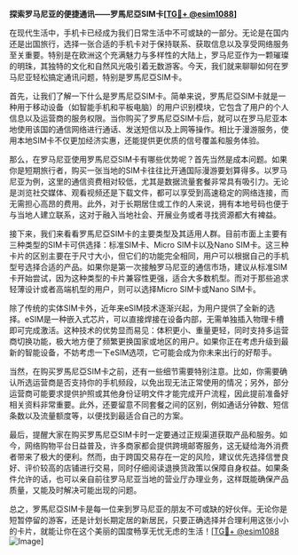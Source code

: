 **探索罗马尼亚的便捷通讯——罗馬尼亞SIM卡[[TG💪+ @esim1088](https://t.me/s/esim1088)]**

在现代生活中，手机卡已经成为我们日常生活中不可或缺的一部分。无论是在国内还是出国旅行，选择一张合适的手机卡对于保持联系、获取信息以及享受网络服务至关重要。特别是在欧洲这个充满魅力与多样性的大陆上，罗马尼亚作为一颗璀璨的明珠，其独特的文化和自然风光吸引着无数游客。今天，我们就来聊聊如何在罗马尼亚轻松搞定通讯问题，特别是罗馬尼亞SIM卡。

首先，让我们了解一下什么是罗馬尼亞SIM卡。简单来说，罗馬尼亞SIM卡就是一种用于移动设备（如智能手机和平板电脑）的用户识别模块，它包含了用户的个人信息以及运营商的服务权限。当你购买了罗馬尼亞SIM卡后，就可以在罗马尼亚本地使用该国的通信网络进行通话、发送短信以及上网等操作。相比于漫游服务，使用本地SIM卡不仅更加经济实惠，还能提供更优质的信号覆盖和服务体验。

那么，在罗马尼亚使用罗馬尼亞SIM卡有哪些优势呢？首先当然是成本问题。如果你是短期旅行者，购买一张当地的SIM卡往往比开通国际漫游要划算得多。以罗马尼亚为例，这里的通信资费相对较低，尤其是数据流量套餐非常具有吸引力。无论是浏览社交媒体、观看视频还是下载文件，都可以享受到高速稳定的网络连接，而无需担心高昂的费用。此外，对于长期居住或工作的人来说，拥有本地号码也便于与当地人建立联系，这对于融入当地社会、开展业务或者寻找资源都大有裨益。

接下来，我们来看看罗馬尼亞SIM卡的主要类型及其适用人群。目前市面上主要有三种类型的SIM卡可供选择：标准SIM卡、Micro SIM卡以及Nano SIM卡。这三种卡片的区别主要在于尺寸大小，但它们的功能完全相同，用户可以根据自己的手机型号选择合适的产品。如果你是第一次接触罗马尼亚的通信市场，建议从标准SIM卡开始尝试，因为这种类型的卡片兼容性更强，适合大多数机型。而对于那些追求轻薄设计或者高端机型的用户，则可以选择Micro SIM卡或Nano SIM卡。

除了传统的实体SIM卡外，近年来eSIM技术逐渐兴起，为用户提供了全新的选择。eSIM是一种嵌入式芯片，可以直接焊接在设备内部，无需单独插入物理卡槽即可完成激活。这种技术的优势显而易见：体积更小、重量更轻，同时支持多运营商切换功能，极大地方便了频繁更换国家或地区的用户。如果你正在考虑升级到最新的智能设备，不妨考虑一下eSIM选项，它可能会成为你未来出行的好帮手。

当然，在购买罗馬尼亞SIM卡之前，还有一些细节需要特别注意。比如，你需要确认所选运营商是否支持你的手机频段，以免出现无法正常使用的情况；另外，部分运营商可能要求提供护照或其他身份证明文件才能完成开户流程，因此提前准备好相关资料非常重要。此外，还要留意不同套餐之间的区别，例如通话分钟数、短信条数以及流量额度等，以便找到最适合自己的方案。

最后，提醒大家在购买罗馬尼亞SIM卡时一定要通过正规渠道获取产品和服务。如今，网络购物平台日益普及，许多商家都会提供跨境邮寄服务，这无疑给海外消费者带来了极大的便利。然而，由于跨国交易存在一定的风险，建议优先选择信誉良好、评价较高的店铺进行交易，同时仔细阅读退换货政策以保障自身权益。如果条件允许的话，也可以亲自前往罗马尼亚当地的营业厅办理业务，这样既能确保产品质量，又能及时解决可能出现的问题。

总之，罗馬尼亞SIM卡是每一位来到罗马尼亚的朋友不可或缺的好伙伴。无论你是短暂停留的游客，还是计划长期定居的新居民，只要正确选择并合理利用这张小小的卡片，就能让你在这个美丽的国度畅享无忧无虑的生活！[[TG💪+ @esim1088](https://t.me/s/esim1088) ![Image](https://i.postimg.cc/4NQfJmqS/Snipaste-2025-05-13-00-14-12.png)]